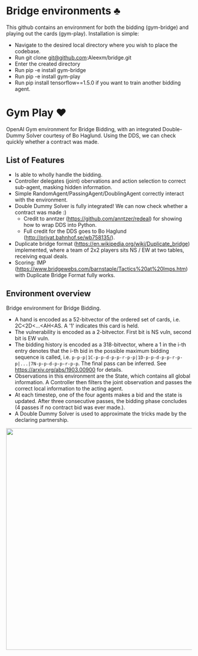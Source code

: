 # Bridge environments ♣️

This github contains an environment for both the bidding (gym-bridge) and playing out the cards (gym-play).
Installation is simple:
 - Navigate to the desired local directory where you wish to place the codebase.
 - Run git clone git@github.com:Aleexm/bridge.git
 - Enter the created directory
 - Run pip -e install gym-bridge
 - Run pip -e install gym-play
 - Run pip install tensorflow==1.5.0 if you want to train another bidding agent.

# Gym Play ♥️

OpenAI Gym environment for Bridge Bidding, with an integrated Double-Dummy Solver courtesy of Bo Haglund.
Using the DDS, we can check quickly whether a contract was made.

## List of Features
- Is able to wholly handle the bidding.
- Controller delegates (joint) obervations and action selection to correct sub-agent, masking hidden information.
- Simple RandomAgent/PassingAgent/DoublingAgent correctly interact with the environment.
- Double Dummy Solver is fully integrated! We can now check whether a contract was made :)
  - Credit to anntzer (https://github.com/anntzer/redeal) for showing how to wrap DDS into Python.
  - Full credit for the DDS goes to Bo Haglund (http://privat.bahnhof.se/wb758135/).
- Duplicate bridge format (https://en.wikipedia.org/wiki/Duplicate_bridge) implemented, where a team of 2x2 players sits NS / EW at two tables, receiving equal deals.
- Scoring: IMP (https://www.bridgewebs.com/barnstaple/Tactics%20at%20Imps.htm) with Duplicate Bridge Format fully works.

## Environment overview
Bridge environment for Bridge Bidding. 
- A hand is encoded as a 52-bitvector of the ordered set of cards, i.e. 2C<2D<...<AH<AS. A '1' indicates this card is held.
- The vulnerability is encoded as a 2-bitvector. First bit is NS vuln, second bit is EW vuln.
- The bidding history is encoded as a 318-bitvector, where a 1 in the i-th entry denotes that the i-th bid in the possible maximum bidding sequence is called, i.e. ```p-p-p|1C-p-p-d-p-p-r-p-p|1D-p-p-d-p-p-r-p-p|...|7N-p-p-d-p-p-r-p-p```. The final pass can be inferred. See https://arxiv.org/abs/1903.00900 for details.
- Observations in this environment are the State, which contains all global information. A Controller then filters the joint observation and passes the correct local information to the acting agent.
- At each timestep, one of the four agents makes a bid and the state is updated. After three consecutive passes, the bidding phase concludes (4 passes if no contract bid was ever made.).
- A Double Dummy Solver is used to approximate the tricks made by the declaring partnership.

<img src="https://i.imgur.com/DBwuRnX.png" height="600">
